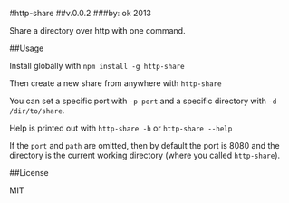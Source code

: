#http-share
##v.0.0.2
###by: ok 2013

Share a directory over http with one command.

##Usage

Install globally with `npm install -g http-share`

Then create a new share from anywhere with `http-share`

You can set a specific port with `-p port` and a specific directory with `-d /dir/to/share`.

Help is printed out with `http-share -h` or `http-share --help`

If the `port` and `path` are omitted, then by default the port is 8080 and the directory is the current working directory (where you called `http-share`).

##License

MIT
